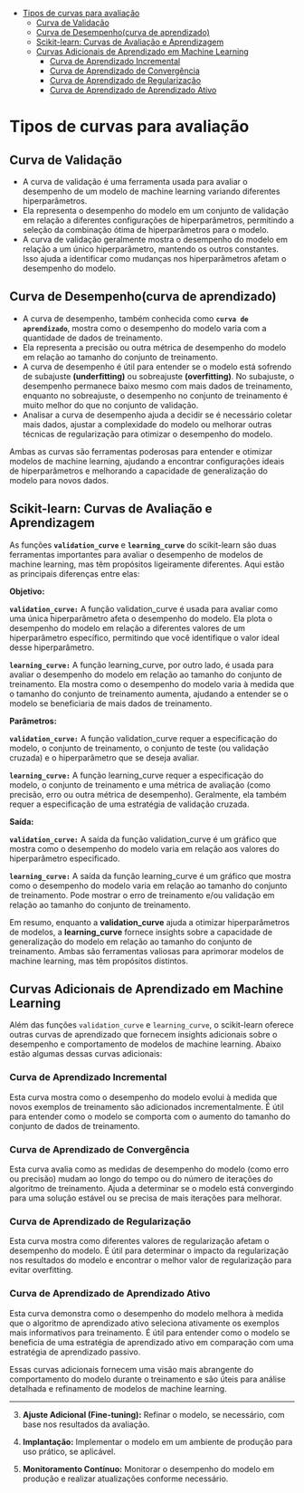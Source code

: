 - [Tipos de curvas para avaliação](#tipos-de-curvas-para-avaliação)
  - [Curva de Validação](#curva-de-validação)
  - [Curva de Desempenho(curva de aprendizado)](#curva-de-desempenhocurva-de-aprendizado)
  - [Scikit-learn: Curvas de Avaliação e Aprendizagem](#scikit-learn-curvas-de-avaliação-e-aprendizagem)
  - [Curvas Adicionais de Aprendizado em Machine Learning](#curvas-adicionais-de-aprendizado-em-machine-learning)
    - [Curva de Aprendizado Incremental](#curva-de-aprendizado-incremental)
    - [Curva de Aprendizado de Convergência](#curva-de-aprendizado-de-convergência)
    - [Curva de Aprendizado de Regularização](#curva-de-aprendizado-de-regularização)
    - [Curva de Aprendizado de Aprendizado Ativo](#curva-de-aprendizado-de-aprendizado-ativo)

# Tipos de curvas para avaliação

## Curva de Validação

- A curva de validação é uma ferramenta usada para avaliar o desempenho de um modelo de machine learning variando diferentes hiperparâmetros.
- Ela representa o desempenho do modelo em um conjunto de validação em relação a diferentes configurações de hiperparâmetros, permitindo a seleção da combinação ótima de hiperparâmetros para o modelo.
- A curva de validação geralmente mostra o desempenho do modelo em relação a um único hiperparâmetro, mantendo os outros constantes. Isso ajuda a identificar como mudanças nos hiperparâmetros afetam o desempenho do modelo.

## Curva de Desempenho(curva de aprendizado)

- A curva de desempenho, também conhecida como **`curva de aprendizado`**, mostra como o desempenho do modelo varia com a quantidade de dados de treinamento.
- Ela representa a precisão ou outra métrica de desempenho do modelo em relação ao tamanho do conjunto de treinamento.
- A curva de desempenho é útil para entender se o modelo está sofrendo de subajuste **(underfitting)** ou sobreajuste **(overfitting)**. No subajuste, o desempenho permanece baixo mesmo com mais dados de treinamento, enquanto no sobreajuste, o desempenho no conjunto de treinamento é muito melhor do que no conjunto de validação.
- Analisar a curva de desempenho ajuda a decidir se é necessário coletar mais dados, ajustar a complexidade do modelo ou melhorar outras técnicas de regularização para otimizar o desempenho do modelo.

Ambas as curvas são ferramentas poderosas para entender e otimizar modelos de machine learning, ajudando a encontrar configurações ideais de hiperparâmetros e melhorando a capacidade de generalização do modelo para novos dados.

## Scikit-learn: Curvas de Avaliação e Aprendizagem

As funções **`validation_curve`** e **`learning_curve`** do scikit-learn são duas ferramentas importantes para avaliar o desempenho de modelos de machine learning, mas têm propósitos ligeiramente diferentes. Aqui estão as principais diferenças entre elas:

**Objetivo:**

**`validation_curve:`** A função validation_curve é usada para avaliar como uma única hiperparâmetro afeta o desempenho do modelo. Ela plota o desempenho do modelo em relação a diferentes valores de um hiperparâmetro específico, permitindo que você identifique o valor ideal desse hiperparâmetro.

**`learning_curve:`** A função learning_curve, por outro lado, é usada para avaliar o desempenho do modelo em relação ao tamanho do conjunto de treinamento. Ela mostra como o desempenho do modelo varia à medida que o tamanho do conjunto de treinamento aumenta, ajudando a entender se o modelo se beneficiaria de mais dados de treinamento.

**Parâmetros:**

**`validation_curve:`** A função validation_curve requer a especificação do modelo, o conjunto de treinamento, o conjunto de teste (ou validação cruzada) e o hiperparâmetro que se deseja avaliar.

**`learning_curve:`** A função learning_curve requer a especificação do modelo, o conjunto de treinamento e uma métrica de avaliação (como precisão, erro ou outra métrica de desempenho). Geralmente, ela também requer a especificação de uma estratégia de validação cruzada.

**Saída:**

**`validation_curve:`** A saída da função validation_curve é um gráfico que mostra como o desempenho do modelo varia em relação aos valores do hiperparâmetro especificado.

**`learning_curve:`** A saída da função learning_curve é um gráfico que mostra como o desempenho do modelo varia em relação ao tamanho do conjunto de treinamento. Pode mostrar o erro de treinamento e/ou validação em relação ao tamanho do conjunto de treinamento.

Em resumo, enquanto a **validation_curve** ajuda a otimizar hiperparâmetros de modelos, a **learning_curve** fornece insights sobre a capacidade de generalização do modelo em relação ao tamanho do conjunto de treinamento. Ambas são ferramentas valiosas para aprimorar modelos de machine learning, mas têm propósitos distintos.

## Curvas Adicionais de Aprendizado em Machine Learning

Além das funções `validation_curve` e `learning_curve`, o scikit-learn oferece outras curvas de aprendizado que fornecem insights adicionais sobre o desempenho e comportamento de modelos de machine learning. Abaixo estão algumas dessas curvas adicionais:

### Curva de Aprendizado Incremental

Esta curva mostra como o desempenho do modelo evolui à medida que novos exemplos de treinamento são adicionados incrementalmente. É útil para entender como o modelo se comporta com o aumento do tamanho do conjunto de dados de treinamento. 

### Curva de Aprendizado de Convergência

Esta curva avalia como as medidas de desempenho do modelo (como erro ou precisão) mudam ao longo do tempo ou do número de iterações do algoritmo de treinamento. Ajuda a determinar se o modelo está convergindo para uma solução estável ou se precisa de mais iterações para melhorar.

### Curva de Aprendizado de Regularização

Esta curva mostra como diferentes valores de regularização afetam o desempenho do modelo. É útil para determinar o impacto da regularização nos resultados do modelo e encontrar o melhor valor de regularização para evitar overfitting.

### Curva de Aprendizado de Aprendizado Ativo

Esta curva demonstra como o desempenho do modelo melhora à medida que o algoritmo de aprendizado ativo seleciona ativamente os exemplos mais informativos para treinamento. É útil para entender como o modelo se beneficia de uma estratégia de aprendizado ativo em comparação com uma estratégia de aprendizado passivo.

Essas curvas adicionais fornecem uma visão mais abrangente do comportamento do modelo durante o treinamento e são úteis para análise detalhada e refinamento de modelos de machine learning.

---
3. **Ajuste Adicional (Fine-tuning):** Refinar o modelo, se necessário, com base nos resultados da avaliação.

4. **Implantação:** Implementar o modelo em um ambiente de produção para uso prático, se aplicável.

5. **Monitoramento Contínuo:** Monitorar o desempenho do modelo em produção e realizar atualizações conforme necessário.
